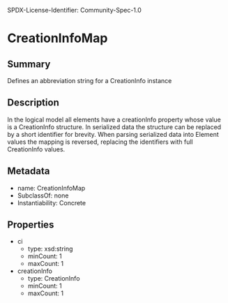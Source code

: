 SPDX-License-Identifier: Community-Spec-1.0

# CreationInfoMap

## Summary

Defines an abbreviation string for a CreationInfo instance

## Description

In the logical model all elements have a creationInfo property whose value is a CreationInfo
structure. In serialized data the structure can be replaced by a short identifier for brevity.
When parsing serialized data into Element values the mapping is reversed, replacing
the identifiers with full CreationInfo values.

## Metadata

- name: CreationInfoMap
- SubclassOf: none
- Instantiability: Concrete

## Properties

- ci
  - type: xsd:string
  - minCount: 1
  - maxCount: 1
- creationInfo
  - type: CreationInfo
  - minCount: 1
  - maxCount: 1
